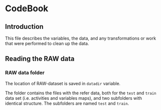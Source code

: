 # CodeBook
## Introduction
This file describes the variables, the data, and any transformations or work that were performed to clean up the data.

## Reading the RAW data
### RAW data folder
The location of RAW-dataset is saved in `datadir` variable.

The folder contains the files with the refer data, both for the `test` and `train` data set (i.e. activities and variables maps), and two subfolders with identical structure. The subfolders are named `test` and `train`. 